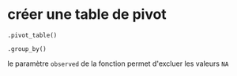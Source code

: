 # créer une table de pivot

```
.pivot_table()
```

```
.group_by()
```

le paramètre `observed` de la fonction permet d'excluer les valeurs `NA`

